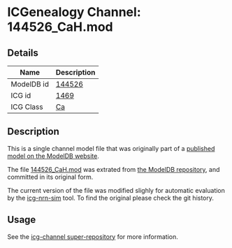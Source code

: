 # ICGenealogy Channel: 144526\_CaH.mod

## Details

Name | Description
---- | -----------
ModelDB id | [144526](http://senselab.med.yale.edu/ModelDB/ShowModel.cshtml?model=144526)
ICG id | [1469](http://icg.neurotheory.ox.ac.uk/channels/3/1469)
ICG Class | [Ca](http://icg.neurotheory.ox.ac.uk/channels/3)

## Description

This is a single channel model file that was originally part of a [published model on the ModelDB website](http://senselab.med.yale.edu/ModelDB/ShowModel.cshtml?model=144526).


The file [144526\_CaH.mod](144526_CaH.mod) was extrated from [the ModelDB repository](http://senselab.med.yale.edu/ModelDB/ShowModel.cshtml?model=144526), and committed in its original form.

The current version of the file was modified slighly for automatic evaluation by the [icg-nrn-sim](https://github.com/icgenealogy/icg-nrn-sim) tool. To find the original please check the git history.


## Usage

See the [icg-channel super-repository](https://github.com/icgenealogy/icg-channels) for more information.